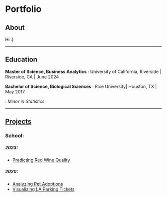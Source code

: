 

# Portfolio

## About
Hi :)

***

## Education
**Master of Science, Business Analytics**
:  University of California, Riverside | Riverside, CA | June 2024 

**Bachelor of Science, Biological Sciences**
:  Rice University| Houston, TX | May 2017 

:  *Minor in Statistics*
***

## [Projects](Projects.md)
### School:
##### 2023:
- [Predicting Red Wine Quality](prj/Wine.md)

##### 2020:
- [Analyzing Pet Adoptions](prj/Adoptions.md)
- [Visualizing LA Parking Tickets](prj/Parking.md)
